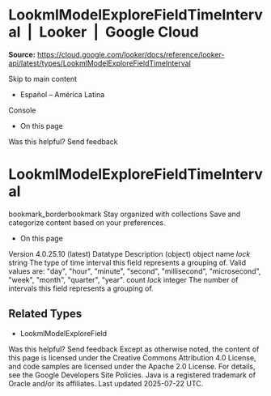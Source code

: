 # LookmlModelExploreFieldTimeInterval  |  Looker  |  Google Cloud

**Source:** https://cloud.google.com/looker/docs/reference/looker-api/latest/types/LookmlModelExploreFieldTimeInterval

Skip to main content 


  * Español – América Latina

Console 
  * On this page




Was this helpful?
Send feedback 
#  LookmlModelExploreFieldTimeInterval
bookmark_borderbookmark Stay organized with collections  Save and categorize content based on your preferences.
  * On this page


Version 4.0.25.10 (latest) 
Datatype
Description
(object)
object 
name
_lock_
string 
The type of time interval this field represents a grouping of. Valid values are: "day", "hour", "minute", "second", "millisecond", "microsecond", "week", "month", "quarter", "year".
count
_lock_
integer 
The number of intervals this field represents a grouping of.
## Related Types
  * LookmlModelExploreField


Was this helpful?
Send feedback 
Except as otherwise noted, the content of this page is licensed under the Creative Commons Attribution 4.0 License, and code samples are licensed under the Apache 2.0 License. For details, see the Google Developers Site Policies. Java is a registered trademark of Oracle and/or its affiliates.
Last updated 2025-07-22 UTC.



